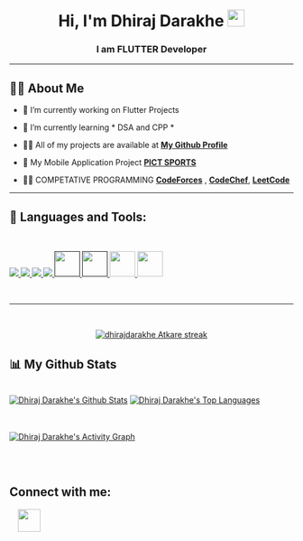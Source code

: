 <!-- <a href="#"><img width="100%" height="auto" src="" height="175px"/></a> -->

<h1 align="center">Hi, I'm Dhiraj Darakhe <img src="https://raw.githubusercontent.com/MartinHeinz/MartinHeinz/master/wave.gif" width="30px"></h1>
<h3 align="center">I am FLUTTER Developer</h3>

<hr>

## 🙋‍♂️ About Me

- 🔭 I’m currently working on Flutter Projects 

- 🌱 I’m currently learning * DSA and CPP *

- 👨‍💻 All of my projects are available at **[My Github Profile](https://github.com/dhirajdarakhe)**
- 📲 My Mobile Application Project  **[PICT SPORTS](https://play.google.com/store/apps/details?id=com.pictsport.app&pli=1)**
- 👨‍💻 COMPETATIVE PROGRAMMING   **[CodeForces](https://codeforces.com/profile/DhirajD)** , **[CodeChef](https://www.codechef.com/users/dhira_39)**,  **[LeetCode](https://leetcode.com/dhirajdarakhe03/)** 
<hr>

## 🚀 Languages and Tools:
<br>

<p align="left"> 
    <a href="https://www.java.com" target="_blank"> <img src="https://img.icons8.com/color/48/000000/java-coffee-cup-logo.png"/> </a>
    <a href="https://www.w3.org/html/" target="_blank"> <img src="https://img.icons8.com/color/48/000000/html-5.png"/> </a> 
    <a href="https://www.w3schools.com/css/" target="_blank"> <img src="https://img.icons8.com/color/48/000000/css3.png"/> </a>  
    <a href="https://www.python.org" target="_blank"> <img src="https://img.icons8.com/color/48/000000/python.png"/> </a>
    <a href="" target="_blank"> <img src="https://img.icons8.com/color/48/000000/c-plus-plus-logo.png" width="45" height="45"/> </a> 
    <a href="" target="_blank"><img src="https://img.icons8.com/color/48/000000/c-programming.png" width="45" height="45"/> </a>  
    <a href="https://flutter.dev/" target="_blank"><img src="https://img.icons8.com/color/48/000000/flutter.png" width="45" height="45"/> </a> 
    <a href="https://www.dartpad.dev/?null_safety=true" target="_blank"><img src="https://img.icons8.com/color/48/000000/dart.png" width="45" height="45"/> </a>

</p>


<br/>
<hr>
<br>
<p align="center">
    <a href="https://github.com/dhirajdarakhe/github-readme-streak-stats">
        <img title="🔥 Get streak stats for your profile at git.io/streak-stats" alt="dhirajdarakhe Atkare streak" src="https://github-readme-streak-stats.herokuapp.com/?user=dhirajdarakhe&theme=black-ice&hide_border=true&stroke=0000&background=060A0CD0"/>
    </a>
</p>

## 📊 My Github Stats

  <br/>
     <a href="https://github.com/dhirajdarakhe/github-readme-stats"><img alt="Dhiraj Darakhe's Github Stats" src="https://github-readme-stats.vercel.app/api?username=dhirajdarakhe&show_icons=true&count_private=true&theme=react&hide_border=true&bg_color=0D1117" /></a>
  <a href="https://github.com/dhirajdarakhe/github-readme-stats"><img alt="Dhiraj Darakhe's Top Languages" src="https://github-readme-stats.vercel.app/api/top-langs/?username=dhirajdarakhe&langs_count=8&count_private=true&layout=compact&theme=react&hide_border=true&bg_color=0D1117" /></a>
  <br/>



<br/>
<br/>

<a href="https://github.com/dhirajdarakhe/github-readme-activity-graph"><img alt="Dhiraj Darakhe's Activity Graph" src="https://activity-graph.herokuapp.com/graph?username=dhirajdarakhe&bg_color=0D1117&color=5BCDEC&line=5BCDEC&point=FFFFFF&hide_border=true" /></a>

<br/>
<br/>

## Connect with me:
<a href = "https://www.linkedin.com/in/dhiraj-darakhe-751201215"><img src="https://cdn-icons-png.flaticon.com/512/124/124011.png" hspace="15" width="40" height="40"/></a>


</p>

